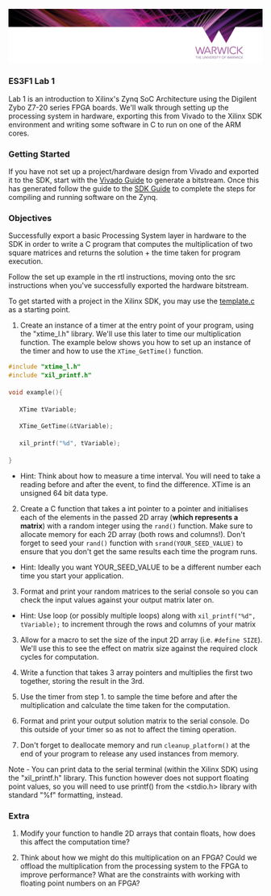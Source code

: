 <p align="center"> 
<img src="img/banner.png">
</p>

### **ES3F1 Lab 1**

Lab 1 is an introduction to Xilinx's Zynq SoC Architecture using the Digilent Zybo Z7-20 series FPGA boards. We'll walk through setting up the processing system in hardware, exporting this from Vivado to the Xilinx SDK environment and writing some software in C to run on one of the ARM cores.

### **Getting Started**

If you have not set up a project/hardware design from Vivado and exported it to the SDK, start with the [Vivado Guide](rtl/README.md) to generate a bitstream. Once this has generated follow the guide to the [SDK Guide](src/README.md) to complete the steps for compiling and running software on the Zynq.

### **Objectives**

Successfully export a basic Processing System layer in hardware to the SDK in order to write a C program that computes the multiplication of two square matrices and returns the solution + the time taken for program execution.

Follow the set up example in the rtl instructions, moving onto the src instructions when you've successfully exported the hardware bitstream.

To get started with a project in the Xilinx SDK, you may use the [template.c](src/template.c) as a starting point.

1. Create an instance of a timer at the entry point of your program, using the "xtime_l.h" library. We'll use this later to time our multiplication function. The example below shows you how to set up an instance of the timer and how to use the `XTime_GetTime()` function.

```C
#include "xtime_l.h"
#include "xil_printf.h"

void example(){

   XTime tVariable;

   XTime_GetTime(&tVariable);

   xil_printf("%d", tVariable);

}
```

- Hint: Think about how to measure a time interval. You will need to take a reading before and after the event, to find the difference. XTime is an unsigned 64 bit data type.

2. Create a C function that takes a int pointer to a pointer and initialises each of the elements in the passed 2D array (**which represents a matrix**) with a random integer using the `rand()` function. Make sure to allocate memory for each 2D array (both rows and columns!). Don't forget to seed your `rand()` function with `srand(YOUR_SEED_VALUE)` to ensure that you don't get the same results each time the program runs.

- Hint: Ideally you want YOUR_SEED_VALUE to be a different number each time you start your application.

3. Format and print your random matrices to the serial console so you can check the input values against your output matrix later on. 

- Hint: Use loop (or possibly multiple loops) along with `xil_printf("%d", tVariable);` to increment through the rows and columns of your matrix

3. Allow for a macro to set the size of the input 2D array (i.e. `#define SIZE`). We'll use this to see the effect on matrix size against the required clock cycles for computation.

4. Write a function that takes 3 array pointers and multiplies the first two together, storing the result in the 3rd. 

5. Use the timer from step 1. to sample the time before and after the multiplication and calculate the time taken for the computation.

6. Format and print your output solution matrix to the serial console. Do this outside of your timer so as not to affect the timing operation.

7. Don't forget to deallocate memory and run `cleanup_platform()` at the end of your program to release any used instances from memory.

Note - You can print data to the serial terminal (within the Xilinx SDK) using the "xil_printf.h" library. This function however does not support floating point values, so you will need to use printf() from the <stdio.h> library with standard "%f" formatting, instead.

### **Extra**

1. Modify your function to handle 2D arrays that contain floats, how does this affect the computation time? 

2. Think about how we might do this multiplication on an FPGA? Could we offload the multiplication from the processing system to the FPGA to improve performance? What are the constraints with working with floating point numbers on an FPGA? 
